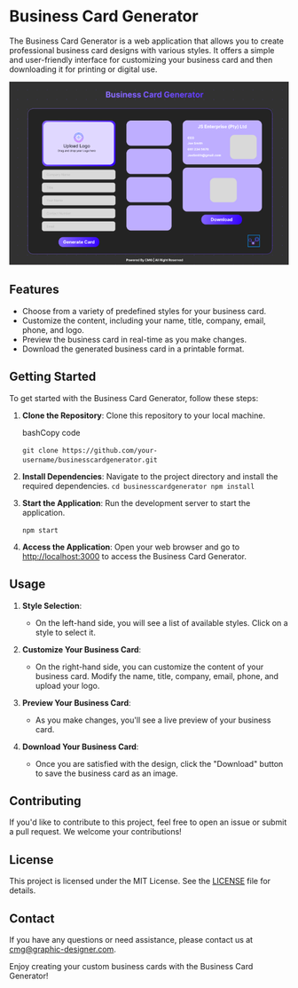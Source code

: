 # Business Card Generator

The Business Card Generator is a web application that allows you to create professional business card designs with various styles. It offers a simple and user-friendly interface for customizing your business card and then downloading it for printing or digital use.

![Business Card Generator Image](https://github.com/Ubaton/businesscardgenerator/blob/master/public/assets/images/Business%20Card%20Generator.PNG)

## Features

- Choose from a variety of predefined styles for your business card.
- Customize the content, including your name, title, company, email, phone, and logo.
- Preview the business card in real-time as you make changes.
- Download the generated business card in a printable format.

## Getting Started

To get started with the Business Card Generator, follow these steps:

1.  **Clone the Repository**: Clone this repository to your local machine.

    bashCopy code

    `git clone https://github.com/your-username/businesscardgenerator.git`

2.  **Install Dependencies**: Navigate to the project directory and install the required dependencies.
    `cd businesscardgenerator
npm install`
3.  **Start the Application**: Run the development server to start the application.

    `npm start`

4.  **Access the Application**: Open your web browser and go to [http://localhost:3000](http://localhost:3000/) to access the Business Card Generator.

## Usage

1.  **Style Selection**:

    - On the left-hand side, you will see a list of available styles. Click on a style to select it.

2.  **Customize Your Business Card**:

    - On the right-hand side, you can customize the content of your business card. Modify the name, title, company, email, phone, and upload your logo.

3.  **Preview Your Business Card**:

    - As you make changes, you'll see a live preview of your business card.

4.  **Download Your Business Card**:

    - Once you are satisfied with the design, click the "Download" button to save the business card as an image.

## Contributing

If you'd like to contribute to this project, feel free to open an issue or submit a pull request. We welcome your contributions!

## License

This project is licensed under the MIT License. See the [LICENSE](#) file for details.

## Contact

If you have any questions or need assistance, please contact us at [cmg@graphic-designer.com](mailto:cmg@graphic-designer.com).

Enjoy creating your custom business cards with the Business Card Generator!
